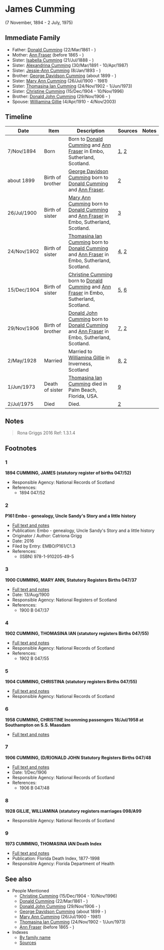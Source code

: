﻿---
layout: person
subject_key: i492889
permalink: /people/i492889
---

# James Cumming
(7 November, 1894 - 2 July, 1975)

## Immediate Family

* Father: [Donald Cumming](./@i20465544@-donald-cumming-b1861-3-22-d.md) (22/Mar/1861 - )
* Mother: [Ann Fraser](./@i70425788@-ann-fraser-b1865-d.md) (before 1865 - )
* Sister: [Isabella Cumming](./@i84684994@-isabella-cumming-b1888-7-21-d.md) (21/Jul/1888 - )
* Sister: [Alexandrina Cumming](./@i57186713@-alexandrina-cumming-b1891-3-30-d1987-4-10.md) (30/Mar/1891 - 10/Apr/1987)
* Sister: [Jessie-Ann Cumming](./@i66222886@-jessie-ann-cumming-b1893-1-8-d.md) (8/Jan/1893 - )
* Brother: [George Davidson Cumming](./@i13773669@-george-davidson-cumming-b1899-d.md) (about 1899 - )
* Sister: [Mary Ann Cumming](./@i48241984@-mary-ann-cumming-b1900-7-26-d1981.md) (26/Jul/1900 - 1981)
* Sister: [Thomasina Ian Cumming](./@i92241152@-thomasina-ian-cumming-b1902-11-24-d1973-6-1.md) (24/Nov/1902 - 1/Jun/1973)
* Sister: [Christine Cumming](./@i24328630@-christine-cumming-b1904-12-15-d1996-11-10.md) (15/Dec/1904 - 10/Nov/1996)
* Brother: [Donald John Cumming](./@i22331378@-donald-john-cumming-b1906-11-29-d.md) (29/Nov/1906 - )
* Spouse: [Williamina Gillie](./@i23770336@-williamina-gillie-b1910-4-4-d2003-11-4.md) (4/Apr/1910 - 4/Nov/2003)

## Timeline

Date | Item | Description | Sources | Notes
---|---|---|---|---
7/Nov/1894 | Born | Born to [Donald Cumming](./@i20465544@-donald-cumming-b1861-3-22-d.md) and [Ann Fraser](./@i70425788@-ann-fraser-b1865-d.md) in Embo, Sutherland, Scotland. | [1](#1), [2](#2) | 
about 1899 | Birth of brother | [George Davidson Cumming](./@i13773669@-george-davidson-cumming-b1899-d.md) born to [Donald Cumming](./@i20465544@-donald-cumming-b1861-3-22-d.md) and [Ann Fraser](./@i70425788@-ann-fraser-b1865-d.md). | [2](#2) | 
26/Jul/1900 | Birth of sister | [Mary Ann Cumming](./@i48241984@-mary-ann-cumming-b1900-7-26-d1981.md) born to [Donald Cumming](./@i20465544@-donald-cumming-b1861-3-22-d.md) and [Ann Fraser](./@i70425788@-ann-fraser-b1865-d.md) in Embo, Sutherland, Scotland. | [3](#3) | 
24/Nov/1902 | Birth of sister | [Thomasina Ian Cumming](./@i92241152@-thomasina-ian-cumming-b1902-11-24-d1973-6-1.md) born to [Donald Cumming](./@i20465544@-donald-cumming-b1861-3-22-d.md) and [Ann Fraser](./@i70425788@-ann-fraser-b1865-d.md) in Embo, Sutherland, Scotland. | [4](#4), [2](#2) | 
15/Dec/1904 | Birth of sister | [Christine Cumming](./@i24328630@-christine-cumming-b1904-12-15-d1996-11-10.md) born to [Donald Cumming](./@i20465544@-donald-cumming-b1861-3-22-d.md) and [Ann Fraser](./@i70425788@-ann-fraser-b1865-d.md) in Embo, Sutherland, Scotland. | [5](#5), [6](#6) | 
29/Nov/1906 | Birth of brother | [Donald John Cumming](./@i22331378@-donald-john-cumming-b1906-11-29-d.md) born to [Donald Cumming](./@i20465544@-donald-cumming-b1861-3-22-d.md) and [Ann Fraser](./@i70425788@-ann-fraser-b1865-d.md) in Embo, Sutherland, Scotland. | [7](#7), [2](#2) | 
2/May/1928 | Married | Married to [Williamina Gillie](./@i23770336@-williamina-gillie-b1910-4-4-d2003-11-4.md) in Inverness, Scotland | [8](#8), [2](#2) | 
1/Jun/1973 | Death of sister | [Thomasina Ian Cumming](./@i92241152@-thomasina-ian-cumming-b1902-11-24-d1973-6-1.md) died in Palm Beach, Florida, USA. | [9](#9) | 
2/Jul/1975 | Died | Died. | [2](#2) | 

## Notes

> Rona Griggs 2016 Ref: 1.3.1.4
>


## Footnotes

### 1

**1894 CUMMING, JAMES (statutory register of births 047/52)**

* Responsible Agency: National Records of Scotland
* References: 
  * 1894 047/52

### 2

**P161 Embo - genealogy, Uncle Sandy's Story and a little history**

* [Full text and notes](../sources/@s95058656@-p161-embo-genealogy,-uncle-sandy's-story-and-a-little-history.md)
* Publication: Embo - genealogy, Uncle Sandy's Story and a little history
* Originator / Author: Catriona Grigg
* Date: 2016
* Filed by Entry: EMBO/P161/C1.3
* References: 
  * (ISBN) 978-1-910205-49-5

### 3

**1900 CUMMING, MARY ANN, Statutory Registers Births 047/37**

* [Full text and notes](../sources/@s82423595@-1900-cumming,-mary-ann,-statutory-registers-births-047-37.md)
* Date: 13/Aug/1900
* Responsible Agency: National Registers of Scotland
* References: 
  * 1900 B 047/37

### 4

**1902 CUMMING, THOMASINA IAN (statutory registers Births 047/55)**

* [Full text and notes](../sources/@s35066283@-1902-cumming,-thomasina-ian-statutory-registers-births-047-55-.md)
* Responsible Agency: National Records of Scotland
* References: 
  * 1902 B 047/55

### 5

**1904 CUMMING, CHRISTINA (statutory registers Births 047/55)**

* [Full text and notes](../sources/@s54224404@-1904-cumming,-christina-statutory-registers-births-047-55-.md)
* Responsible Agency: National Records of Scotland

### 6

**1958 CUMMING, CHRISTINE Incomming passengers 18/Jul/1958 at Southampton on S.S. Maasdam**

* [Full text and notes](../sources/@s80083940@-1958-cumming,-christine-incomming-passengers-18-jul-1958-at-southampton-on-s.s.-maasdam.md)

### 7

**1906 CUMMING, (D/R)ONALD JOHN Statutory Registers Births 047/48**

* [Full text and notes](../sources/@s10982096@-1906-cumming,-d-r-onald-john-statutory-registers-births-047-48.md)
* Date: 1/Dec/1906
* Responsible Agency: National Records of Scotland
* References: 
  * 1906 B 047/48

### 8

**1928 GILLIE, WILLIAMINA (statutory registers marriages 098/A99**

* Responsible Agency: National Records of Scotland

### 9

**1973 CUMMING, THOMASINA IAN Death Index**

* [Full text and notes](../sources/@s10919610@-1973-cumming,-thomasina-ian-death-index.md)
* Publication: Florida Death Index, 1877-1998
* Responsible Agency: Florida Department of Health


## See also

- People Mentioned
  - [Christine Cumming](./@i24328630@-christine-cumming-b1904-12-15-d1996-11-10.md) (15/Dec/1904 - 10/Nov/1996)
  - [Donald Cumming](./@i20465544@-donald-cumming-b1861-3-22-d.md) (22/Mar/1861 - )
  - [Donald John Cumming](./@i22331378@-donald-john-cumming-b1906-11-29-d.md) (29/Nov/1906 - )
  - [George Davidson Cumming](./@i13773669@-george-davidson-cumming-b1899-d.md) (about 1899 - )
  - [Mary Ann Cumming](./@i48241984@-mary-ann-cumming-b1900-7-26-d1981.md) (26/Jul/1900 - 1981)
  - [Thomasina Ian Cumming](./@i92241152@-thomasina-ian-cumming-b1902-11-24-d1973-6-1.md) (24/Nov/1902 - 1/Jun/1973)
  - [Ann Fraser](./@i70425788@-ann-fraser-b1865-d.md) (before 1865 - )
- Indexes
  - [By family name](../index-by-family-name.md)
  - [Sources](../index-of-sources-by-title.md)
